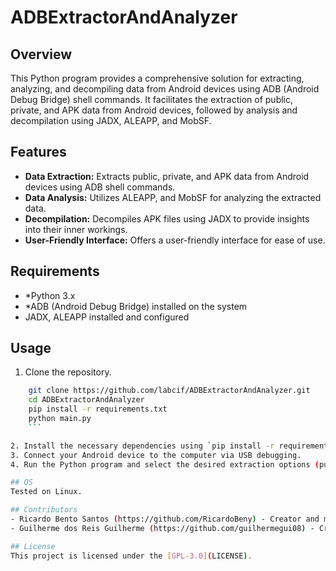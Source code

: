 # ADBExtractorAndAnalyzer 

## Overview
This Python program provides a comprehensive solution for extracting, analyzing, and decompiling data from Android devices using ADB (Android Debug Bridge) shell commands. It facilitates the extraction of public, private, and APK data from Android devices, followed by analysis and decompilation using JADX, ALEAPP, and MobSF.

## Features
- **Data Extraction:** Extracts public, private, and APK data from Android devices using ADB shell commands.
- **Data Analysis:** Utilizes ALEAPP, and MobSF for analyzing the extracted data.
- **Decompilation:** Decompiles APK files using JADX to provide insights into their inner workings.
- **User-Friendly Interface:** Offers a user-friendly interface for ease of use.

## Requirements
- *Python 3.x
- *ADB (Android Debug Bridge) installed on the system
- JADX, ALEAPP installed and configured

## Usage
1. Clone the repository.

```bash
    git clone https://github.com/labcif/ADBExtractorAndAnalyzer.git
    cd ADBExtractorAndAnalyzer
    pip install -r requirements.txt
    python main.py
    ```

2. Install the necessary dependencies using `pip install -r requirements.txt`.
3. Connect your Android device to the computer via USB debugging.
4. Run the Python program and select the desired extraction options (public, private, APK). `python main.py`

## OS
Tested on Linux.

## Contributors
- Ricardo Bento Santos (https://github.com/RicardoBeny) - Creator and main developer
- Guilherme dos Reis Guilherme (https://github.com/guilhermegui08) - Creator and main developer

## License
This project is licensed under the [GPL-3.0](LICENSE).
